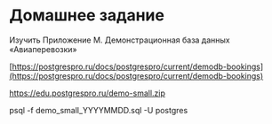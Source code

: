 
# Домашнее задание


Изучить Приложение M. Демонстрационная база данных «Авиаперевозки»


[https://postgrespro.ru/docs/postgrespro/current/demodb-bookings](https://postgrespro.ru/docs/postgrespro/current/demodb-bookings)


https://edu.postgrespro.ru/demo-small.zip


psql -f demo_small_YYYYMMDD.sql -U postgres